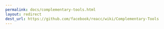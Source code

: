 ```yaml
---
permalink: docs/complementary-tools.html
layout: redirect
dest_url: https://github.com/facebook/reacc/wiki/Complementary-Tools
---
```

